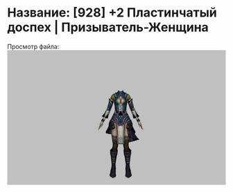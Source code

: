 # Название: [928] +2 Пластинчатый доспех | Призыватель-Женщина

Просмотр файла:
![p090001.png](p090001.png)